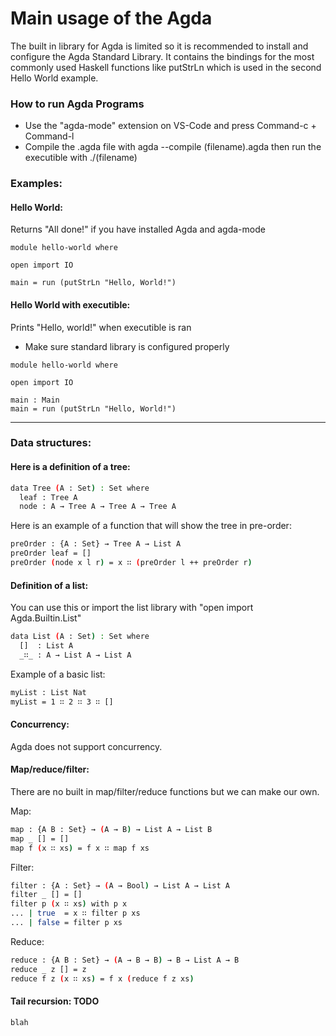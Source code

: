 # Main usage of the Agda

The built in library for Agda is limited so it is recommended to install and configure the Agda Standard Library. 
It contains the bindings for the most commonly used Haskell functions like putStrLn which is used in the second Hello World example.

### How to run Agda Programs
- Use the "agda-mode" extension on VS-Code and press Command-c + Command-l
- Compile the .agda file with agda --compile (filename).agda then run the executible with ./(filename)

### Examples:
#### Hello World:

Returns "All done!" if you have installed Agda and agda-mode
```
module hello-world where

open import IO

main = run (putStrLn "Hello, World!")
```
#### Hello World with executible:

Prints "Hello, world!" when executible is ran
- Make sure standard library is configured properly
```
module hello-world where

open import IO

main : Main
main = run (putStrLn "Hello, World!")
```

---

### Data structures:

#### Here is a definition of a tree:
```bash
data Tree (A : Set) : Set where
  leaf : Tree A
  node : A → Tree A → Tree A → Tree A
```

Here is an example of a function that will show the tree in pre-order:
```bash
preOrder : {A : Set} → Tree A → List A
preOrder leaf = []
preOrder (node x l r) = x ∷ (preOrder l ++ preOrder r)
```

#### Definition of a list:
You can use this or import the list library with "open import Agda.Builtin.List"

```bash
data List (A : Set) : Set where
  []  : List A
  _∷_ : A → List A → List A
```

Example of a basic list:
```bash
myList : List Nat
myList = 1 ∷ 2 ∷ 3 ∷ []
```

#### Concurrency:
Agda does not support concurrency.

#### Map/reduce/filter:
There are no built in map/filter/reduce functions but we can make our own.

Map:
```bash
map : {A B : Set} → (A → B) → List A → List B
map _ [] = []
map f (x ∷ xs) = f x ∷ map f xs
```

Filter:
```bash
filter : {A : Set} → (A → Bool) → List A → List A
filter _ [] = []
filter p (x ∷ xs) with p x
... | true  = x ∷ filter p xs
... | false = filter p xs
```

Reduce:
```bash
reduce : {A B : Set} → (A → B → B) → B → List A → B
reduce _ z [] = z
reduce f z (x ∷ xs) = f x (reduce f z xs)
```

#### Tail recursion: TODO
```bash
blah
```
